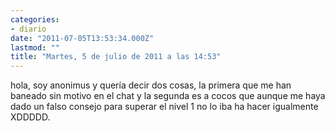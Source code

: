 ```yaml
---
categories:
- diario
date: "2011-07-05T13:53:34.000Z"
lastmod: ""
title: "Martes, 5 de julio de 2011 a las 14:53"
---
```


hola, soy anonimus y querí­a decir dos cosas, la primera que me han baneado sin motivo en el chat y la segunda es a cocos que aunque me haya dado un falso consejo para superar el nivel 1 no lo iba ha hacer igualmente XDDDDD.